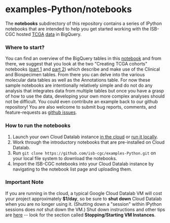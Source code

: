 # examples-Python/notebooks
The **notebooks** subdirectory of this repository contains a series of IPython notebooks that are intended to help you get started working with the ISB-CGC hosted [TCGA](http://cancergenome.nih.gov/) [data](https://tcga-data.nci.nih.gov/tcga/tcgaHome2.jsp) in BigQuery.

### Where to start?
You can find an overview of the BigQuery tables in this [notebook](https://github.com/isb-cgc/examples-Python/blob/master/notebooks/The%20ISB-CGC%20open-access%20TCGA%20tables%20in%20BigQuery.ipynb) and from there, we suggest that you look at the two "Creating TCGA cohorts" notebooks ([part 1](https://github.com/isb-cgc/examples-Python/blob/master/notebooks/Creating%20TCGA%20cohorts%20--%20part%201.ipynb) and [part 2](https://github.com/isb-cgc/examples-Python/blob/master/notebooks/Creating%20TCGA%20cohorts%20--%20part%202.ipynb)) which describe and make use of the Clinical and Biospecimen tables.  From there you can delve into the various molecular data tables as well as the Annotations table.  For now these sample notebooks are intentionally relatively simple and do not do any analysis that integrates data from multiple tables but once you have a grasp of how to use the data, developing your own more complex analyses should not be difficult.  You could even contribute an example back to our github repository!  You are also welcome to submit bug reports, comments, and feature-requests as [github issues](https://github.com/isb-cgc/examples-Python/issues).

### How to run the notebooks

1. Launch your own Cloud Datalab instance [in the cloud](https://cloud.google.com/datalab/getting-started) or [run it locally](https://github.com/GoogleCloudPlatform/datalab#using-datalab-and-getting-started).
2. Work through the introductory notebooks that are pre-installed on Cloud Datalab.
3. Run `git clone https://github.com/isb-cgc/examples-Python.git` on your local file system to download the notebooks.
4. Import the ISB-CGC notebooks into your Cloud Datalab instance by navigating to the notebook list page and uploading them.

### Important Note
If you are running in the cloud, a typical Google Cloud Datalab VM will cost your project approximately **$1/day**, so be sure to **shut down** Cloud Datalab when you are no longer using it.  (Shutting down a "session" within IPython sessions does *not* shut down the VM.)  Shut down instructions and other tips are [here](https://cloud.google.com/datalab/getting-started) -- look for the section called **Stopping/Starting VM Instances**.
